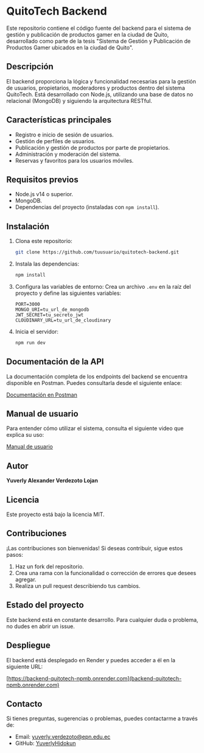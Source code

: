 # QuitoTech Backend

Este repositorio contiene el código fuente del backend para el sistema de gestión y publicación de productos gamer en la ciudad de Quito, desarrollado como parte de la tesis "Sistema de Gestión y Publicación de Productos Gamer ubicados en la ciudad de Quito".

## Descripción
El backend proporciona la lógica y funcionalidad necesarias para la gestión de usuarios, propietarios, moderadores y productos dentro del sistema QuitoTech. Está desarrollado con Node.js, utilizando una base de datos no relacional (MongoDB) y siguiendo la arquitectura RESTful.

## Características principales
- Registro e inicio de sesión de usuarios.
- Gestión de perfiles de usuarios.
- Publicación y gestión de productos por parte de propietarios.
- Administración y moderación del sistema.
- Reservas y favoritos para los usuarios móviles.

## Requisitos previos
- Node.js v14 o superior.
- MongoDB.
- Dependencias del proyecto (instaladas con `npm install`).

## Instalación
1. Clona este repositorio:
   ```bash
   git clone https://github.com/tuusuario/quitotech-backend.git
   ```
2. Instala las dependencias:
   ```bash
   npm install
   ```
3. Configura las variables de entorno:
   Crea un archivo `.env` en la raíz del proyecto y define las siguientes variables:
   ```env
   PORT=3000
   MONGO_URI=tu_url_de_mongodb
   JWT_SECRET=tu_secreto_jwt
   CLOUDINARY_URL=tu_url_de_cloudinary
   ```
4. Inicia el servidor:
   ```bash
   npm run dev
   ```

## Documentación de la API
La documentación completa de los endpoints del backend se encuentra disponible en Postman. Puedes consultarla desde el siguiente enlace:

[Documentación en Postman](https://documenter.getpostman.com/view/39967453/2sAYQWJDLa)

## Manual de usuario
Para entender cómo utilizar el sistema, consulta el siguiente video que explica su uso:

[Manual de usuario](https://www.youtube.com/watch?v=b9xJzr7jLTs)

## Autor
**Yuverly Alexander Verdezoto Lojan**

## Licencia
Este proyecto está bajo la licencia MIT.

## Contribuciones
¡Las contribuciones son bienvenidas! Si deseas contribuir, sigue estos pasos:
1. Haz un fork del repositorio.
2. Crea una rama con la funcionalidad o corrección de errores que desees agregar.
3. Realiza un pull request describiendo tus cambios.

## Estado del proyecto
Este backend está en constante desarrollo. Para cualquier duda o problema, no dudes en abrir un issue.

## Despliegue
El backend está desplegado en Render y puedes acceder a él en la siguiente URL:

[https://backend-quitotech-npmb.onrender.com](backend-quitotech-npmb.onrender.com)

## Contacto
Si tienes preguntas, sugerencias o problemas, puedes contactarme a través de:
- Email: yuverly.verdezoto@epn.edu.ec
- GitHub: [YuverlyHidokun](https://github.com/YuverlyHidokun)

